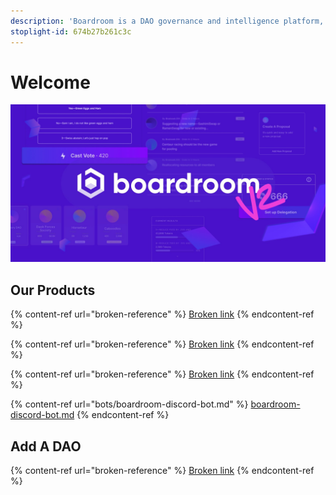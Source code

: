 ```yaml
---
description: 'Boardroom is a DAO governance and intelligence platform, connecting decision-makers to accurate information about their communities to help them make faster, smarter decisions.'
stoplight-id: 674b27b261c3c
---
```


# Welcome

![](<.gitbook/assets/image (26).png>)

## Our Products

{% content-ref url="broken-reference" %}
[Broken link](broken-reference)
{% endcontent-ref %}

{% content-ref url="broken-reference" %}
[Broken link](broken-reference)
{% endcontent-ref %}

{% content-ref url="broken-reference" %}
[Broken link](broken-reference)
{% endcontent-ref %}

{% content-ref url="bots/boardroom-discord-bot.md" %}
[boardroom-discord-bot.md](bots/boardroom-discord-bot.md)
{% endcontent-ref %}

## Add A DAO

{% content-ref url="broken-reference" %}
[Broken link](broken-reference)
{% endcontent-ref %}
